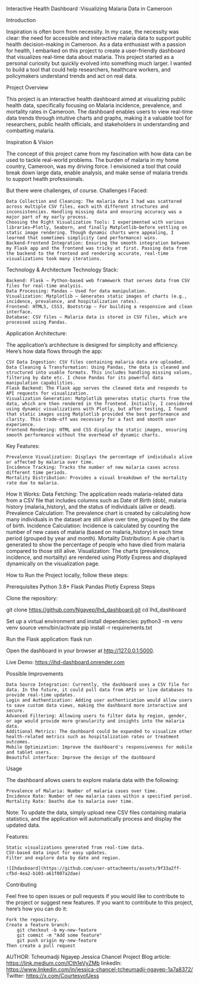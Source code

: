 Interactive Health Dashboard :Visualizing Malaria Data in Cameroon

Introduction

Inspiration is often born from necessity. In my case, the necessity was clear: the need for accessible and interactive malaria data to support public health decision-making in Cameroon. As a data enthusiast with a passion for health, I embarked on this project to create a user-friendly dashboard that visualizes real-time data about malaria. This project started as a personal curiosity but quickly evolved into something much larger. I wanted to build a tool that could help researchers, healthcare workers, and policymakers understand trends and act on real data.


Project Overview

This project is an interactive health dashboard aimed at visualizing public health data, specifically focusing on Malaria incidence, prevalence, and mortality rates in Cameroon. The dashboard enables users to view real-time data trends through intuitive charts and graphs, making it a valuable tool for researchers, public health officials, and stakeholders in understanding and combatting malaria.

Inspiration & Vision

The concept of this project came from my fascination with how data can be used to tackle real-world problems. The burden of malaria in my home country, Cameroon, was my driving force. I envisioned a tool that could break down large data, enable analysis, and make sense of malaria trends to support health professionals.

But there were challenges, of course.
Challenges I Faced:

    Data Collection and Cleaning: The malaria data I had was scattered across multiple CSV files, each with different structures and inconsistencies. Handling missing data and ensuring accuracy was a major part of my early process.
    Choosing the Right Visualization Tools: I experimented with various libraries—Plotly, Seaborn, and finally Matplotlib—before settling on static image rendering. Though dynamic charts were appealing, I learned that sometimes simplicity (and performance) wins.
    Backend-Frontend Integration: Ensuring the smooth integration between my Flask app and the frontend was tricky at first. Passing data from the backend to the frontend and rendering accurate, real-time visualizations took many iterations.

Technology & Architecture
Technology Stack:

    Backend: Flask – Python-based web framework that serves data from CSV files for real-time analysis.
    Data Processing: Pandas – Used for data manipulation.
    Visualization: Matplotlib – Generates static images of charts (e.g., incidence, prevalence, and hospitalization rates).
    Frontend: HTML5, CSS3, Bootstrap – For building a responsive and clean interface.
    Database: CSV files – Malaria data is stored in CSV files, which are processed using Pandas.

Application Architecture:

The application’s architecture is designed for simplicity and efficiency. Here’s how data flows through the app:

    CSV Data Ingestion: CSV files containing malaria data are uploaded.
    Data Cleaning & Transformation: Using Pandas, the data is cleaned and structured into usable formats. This includes handling missing values, filtering by date etc. I chose Pandas for its powerful data manipulation capabilities.
    Flask Backend: The Flask app serves the cleaned data and responds to API requests for visualization.
    Visualization Generation: Matplotlib generates static charts from the data, which are then rendered in the frontend. Initially, I considered using dynamic visualizations with Plotly, but after testing, I found that static images using Matplotlib provided the best performance and clarity. This trade-off was necessary for a fast and smooth user experience.
    Frontend Rendering: HTML and CSS display the static images, ensuring smooth performance without the overhead of dynamic charts.

Key Features:

    Prevalence Visualization: Displays the percentage of individuals alive or affected by malaria over time.
    Incidence Tracking: Tracks the number of new malaria cases across different time periods.
    Mortality Distribution: Provides a visual breakdown of the mortality rate due to malaria.


How It Works:
    Data Fetching: The application reads malaria-related data from a CSV file that includes columns such as Date of Birth (dob), malaria history (malaria_history), and the status of individuals (alive or dead).
    Prevalence Calculation: The prevalence chart is created by calculating how many individuals in the dataset are still alive over time, grouped by the date of birth.
    Incidence Calculation: Incidence is calculated by counting the number of new cases of malaria (based on malaria_history) in each time period (grouped by year and month).
    Mortality Distribution: A pie chart is generated to show the percentage of people who have died from malaria compared to those still alive.
    Visualization: The charts (prevalence, incidence, and mortality) are rendered using Plotly Express and displayed dynamically on the visualization page.

How to Run the Project locally, follow these steps:

Prerequisites
    Python 3.8+
    Flask
    Pandas
    Plotly Express
Steps

Clone the repository:

  git clone https://github.com/Ngayep/Ihd_dashboard.git
  cd Ihd_dashboard

Set up a virtual environment and install dependencies:
  python3 -m venv venv
  source venv/bin/activate
  pip install -r requirements.txt

Run the Flask application:
 flask run

Open the dashboard in your browser at http://127.0.0.1:5000.

Live Demo: https://ihd-dashboard.onrender.com


Possible Improvements

    Data Source Integration: Currently, the dashboard uses a CSV file for data. In the future, it could pull data from APIs or live databases to provide real-time updates.
    Login and Authentication: Adding user authentication would allow users to save custom data views, making the dashboard more interactive and secure.
    Advanced Filtering: Allowing users to filter data by region, gender, or age would provide more granularity and insights into the malaria data.
    Additional Metrics: The dashboard could be expanded to visualize other health-related metrics such as hospitalization rates or treatment outcomes.
    Mobile Optimization: Improve the dashboard's responsiveness for mobile and tablet users.
    Beautiful interface: Improve the design of the dashboard

Usage

The dashboard allows users to explore malaria data with the following:

    Prevalence of Malaria: Number of malaria cases over time.
    Incidence Rate: Number of new malaria cases within a specified period.
    Mortality Rate: Deaths due to malaria over time.

Note: To update the data, simply upload new CSV files containing malaria statistics, and the application will automatically process and display the updated data.


Features:

    Static visualizations generated from real-time data.
    CSV-based data input for easy updates.
    Filter and explore data by date and region.
   
    ![Ihdasboard](https://github.com/user-attachments/assets/9f33a2ff-cfbd-4ea2-b103-a61f007a2dae)

Contributing

Feel free to open issues or pull requests if you would like to contribute to the project or suggest new features.
 If you want to contribute to this project, here’s how you can do it:

    Fork the repository.
    Create a feature branch: 
        git checkout -b my-new-feature
        git commit -m "Add some feature"
        git push origin my-new-feature
    Then create a pull request

AUTHOR: Tcheumadji Ngayep Jessica Chancel
Project Blog article: https://link.medium.com/lCth1eVyZMb
linkedIn: https://www.linkedin.com/in/jessica-chancel-tcheumadji-ngayep-1a7a8372/
Twitter: https://x.com/CourtesyofJess
